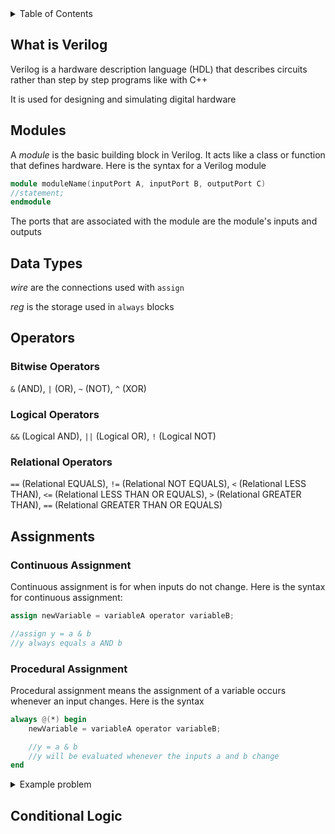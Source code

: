 <details>
<summary>Table of Contents</summary>
<ol>
  <li>
    <a href='#what-is-verilog'>What is Verilog</a>
  </li>
  <li>
    <a href='#modules'>Modules</a>
  </li>
  <li>
    <a href='#data-types'>Data Types</a>
  </li>
  <li>
    <a href='#Operators'>Operators</a>
  </li>
  <li>
    <a href='#assignments'>Assignments</a>
  </li>
  <li>
    <a href='#conditional-logic'>Conditional Logic</a>
  </li>
</ol>
</details>

## What is Verilog
Verilog is a hardware description language (HDL) that describes circuits rather than step by step programs like with C++

It is used for designing and simulating digital hardware

## Modules
A <em>module</em> is the basic building block in Verilog. It acts like a class or function that defines hardware. Here is the syntax for a Verilog module

```verilog
module moduleName(inputPort A, inputPort B, outputPort C)
//statement;
endmodule
```

The ports that are associated with the module are the module's inputs and outputs

## Data Types
<em>wire</em> are the connections used with <code>assign</code>

<em>reg</em> is the storage used in <code>always</code> blocks

## Operators
### Bitwise Operators
<code>&</code> (AND),
<code>|</code> (OR),
<code>~</code> (NOT),
<code>^</code> (XOR)

### Logical Operators
<code>&&</code> (Logical AND), <code>||</code> (Logical OR), <code>!</code> (Logical NOT)

### Relational Operators
<code>==</code> (Relational EQUALS), <code>!=</code> (Relational NOT EQUALS), <code><</code> (Relational LESS THAN), <code><=</code> (Relational LESS THAN OR EQUALS), <code>></code> (Relational GREATER THAN), <code>==</code> (Relational GREATER THAN OR EQUALS)

## Assignments
### Continuous Assignment
Continuous assignment is for when inputs do not change. Here is the syntax for continuous assignment:

```verilog
assign newVariable = variableA operator variableB; 

//assign y = a & b
//y always equals a AND b
```

### Procedural Assignment
Procedural assignment means the assignment of a variable occurs whenever an input changes. Here is the syntax 

```verilog
always @(*) begin
    newVariable = variableA operator variableB; 

    //y = a & b
    //y will be evaluated whenever the inputs a and b change
end
```

<details>
    <summary>Example problem</summary>

Given a 2-to-1 MUX with output $Z$, implement $Z$ using Verilog
<ul>  
  <details>
    <summary>Solution</summary>

$Z = A'I$<sub>0</sub> $+ AI$<sub>1</sub>
```verilog
module m21(D0, D1, S, Y);
    output y;
    input D0, D1, S;
    assign Y = (S) ? D1 : D0;
endmodule
```
</details>
</ul>  
</details>

## Conditional Logic